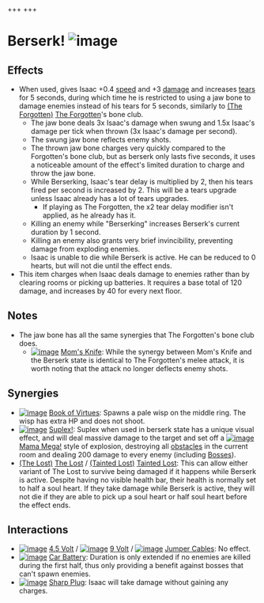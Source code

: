 +++
+++

 # Berserk! ![image](/image/Berserk!.png) 


Effects
---------


* When used, gives Isaac +0.4 [speed](/wiki/Speed "Speed") and +3 [damage](/wiki/Damage "Damage") and increases [tears](/wiki/Tears "Tears") for 5 seconds, during which time he is restricted to using a jaw bone to damage enemies instead of his tears for 5 seconds, similarly to  [(The Forgotten)](/wiki/The_Forgotten "The Forgotten") [The Forgotten](/wiki/The_Forgotten "The Forgotten")'s bone club.
	+ The jaw bone deals 3x Isaac's damage when swung and 1.5x Isaac's damage per tick when thrown (3x Isaac's damage per second).
	+ The swung jaw bone reflects enemy shots.
	+ The thrown jaw bone charges very quickly compared to the Forgotten's bone club, but as berserk only lasts five seconds, it uses a noticeable amount of the effect's limited duration to charge and throw the jaw bone.
	+ While Berserking, Isaac's tear delay is multiplied by 2, then his tears fired per second is increased by 2. This will be a tears upgrade unless Isaac already has a lot of tears upgrades.
		- If playing as The Forgotten, the x2 tear delay modifier isn't applied, as he already has it.
	+ Killing an enemy while "Berserking" increases Berserk's current duration by 1 second.
	+ Killing an enemy also grants very brief invincibility, preventing damage from exploding enemies.
	+ Isaac is unable to die while Berserk is active. He can be reduced to 0 hearts, but will not die until the effect ends.
* This item charges when Isaac deals damage to enemies rather than by clearing rooms or picking up batteries. It requires a base total of 120 damage, and increases by 40 for every next floor.


Notes
-------


* The jaw bone has all the same synergies that The Forgotten's bone club does.
	+ [![image](/image/Mom%27s_Knife.png)](/wiki/Mom%27s_Knife "Mom's Knife") [Mom's Knife](/wiki/Mom%27s_Knife "Mom's Knife"): While the synergy between Mom's Knife and the Berserk state is identical to The Forgotten's melee attack, it is worth noting that the attack no longer deflects enemy shots.


Synergies
-----------


* [![image](/image/Book_of_Virtues.png)](/wiki/Book_of_Virtues "Book of Virtues") [Book of Virtues](/wiki/Book_of_Virtues "Book of Virtues"): Spawns a pale wisp on the middle ring. The wisp has extra HP and does not shoot.
* [![image](/image/Suplex!.png)](/wiki/Suplex! "Suplex!") [Suplex!](/wiki/Suplex! "Suplex!"): Suplex when used in berserk state has a unique visual effect, and will deal massive damage to the target and set off a [![image](/image/Mama_Mega!.png)](/wiki/Mama_Mega! "Mama Mega!") [Mama Mega!](/wiki/Mama_Mega! "Mama Mega!") style of explosion, destroying all [obstacles](/wiki/Obstacle "Obstacle") in the current room and dealing 200 damage to every enemy (including [Bosses](/wiki/Boss "Boss")).
* [(The Lost)](/wiki/The_Lost "The Lost") [The Lost](/wiki/The_Lost "The Lost") /  [(Tainted Lost)](/wiki/Tainted_Lost "Tainted Lost") [Tainted Lost](/wiki/Tainted_Lost "Tainted Lost"): This can allow either variant of The Lost to survive being damaged if it happens while Berserk is active. Despite having no visible health bar, their health is normally set to half a soul heart. If they take damage while Berserk is active, they will not die if they are able to pick up a soul heart or half soul heart before the effect ends.


Interactions
--------------


* [![image](/image/4.5_Volt.png)](/wiki/4.5_Volt "4.5 Volt") [4.5 Volt](/wiki/4.5_Volt "4.5 Volt") / [![image](/image/9_Volt.png)](/wiki/9_Volt "9 Volt") [9 Volt](/wiki/9_Volt "9 Volt") / [![image](/image/Jumper_Cables.png)](/wiki/Jumper_Cables "Jumper Cables") [Jumper Cables](/wiki/Jumper_Cables "Jumper Cables"): No effect.
* [![image](/image/Car_Battery.png)](/wiki/Car_Battery "Car Battery") [Car Battery](/wiki/Car_Battery "Car Battery"): Duration is only extended if no enemies are killed during the first half, thus only providing a benefit against bosses that can't spawn enemies.
* [![image](/image/Sharp_Plug.png)](/wiki/Sharp_Plug "Sharp Plug") [Sharp Plug](/wiki/Sharp_Plug "Sharp Plug"): Isaac will take damage without gaining any charges.


